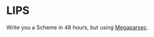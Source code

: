 # LIPS

Write you a Scheme in 48 hours, but using [Megaparsec](http://hackage.haskell.org/package/megaparsec).
